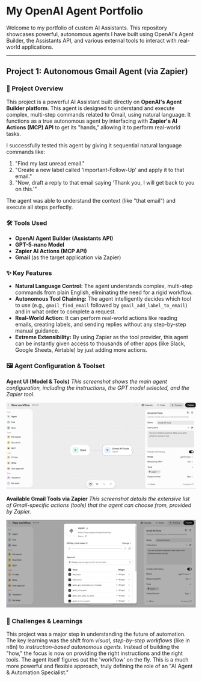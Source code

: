 # My OpenAI Agent Portfolio

Welcome to my portfolio of custom AI Assistants. This repository showcases powerful, autonomous agents I have built using OpenAI's Agent Builder, the Assistants API, and various external tools to interact with real-world applications.

---

## Project 1: Autonomous Gmail Agent (via Zapier)

### 📝 Project Overview
This project is a powerful AI Assistant built directly on **OpenAI's Agent Builder platform**. This agent is designed to understand and execute complex, multi-step commands related to Gmail, using natural language. It functions as a true autonomous agent by interfacing with **Zapier's AI Actions (MCP) API** to get its "hands," allowing it to perform real-world tasks.

I successfully tested this agent by giving it sequential natural language commands like:
1.  "Find my last unread email."
2.  "Create a new label called 'Important-Follow-Up' and apply it to that email."
3.  "Now, draft a reply to that email saying 'Thank you, I will get back to you on this.'"

The agent was able to understand the context (like "that email") and execute all steps perfectly.

### 🛠️ Tools Used
* **OpenAI Agent Builder (Assistants API)**
* **GPT-5-nano Model** 
* **Zapier AI Actions (MCP API)**
* **Gmail** (as the target application via Zapier)

### ✨ Key Features
* **Natural Language Control:** The agent understands complex, multi-step commands from plain English, eliminating the need for a rigid workflow.
* **Autonomous Tool Chaining:** The agent intelligently decides which tool to use (e.g., `gmail_find_email` followed by `gmail_add_label_to_email`) and in what order to complete a request.
* **Real-World Action:** It can perform real-world actions like reading emails, creating labels, and sending replies without any step-by-step manual guidance.
* **Extreme Extensibility:** By using Zapier as the tool provider, this agent can be instantly given access to thousands of other apps (like Slack, Google Sheets, Airtable) by just adding more actions.

### 🖼️ Agent Configuration & Toolset

**Agent UI (Model & Tools)**
*This screenshot shows the main agent configuration, including the instructions, the GPT model selected, and the Zapier tool.*

![Agent Configuration](https://github.com/rvmakvana1/openai-agent-portfolio/blob/main/openai-agent-with-zapier-tool.png?raw=true)

**Available Gmail Tools via Zapier**
*This screenshot details the extensive list of Gmail-specific actions (tools) that the agent can choose from, provided by Zapier.*

![Zapier Gmail Tools List](https://github.com/rvmakvana1/openai-agent-portfolio/blob/main/zapier-gmail-tools-list.png?raw=true)

### 🧠 Challenges & Learnings
This project was a major step in understanding the future of automation. The key learning was the shift from *visual, step-by-step workflows* (like in n8n) to *instruction-based autonomous agents*. Instead of building the "how," the focus is now on providing the right instructions and the right tools. The agent itself figures out the 'workflow' on the fly. This is a much more powerful and flexible approach, truly defining the role of an "AI Agent & Automation Specialist."
